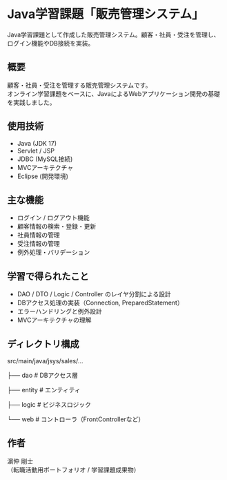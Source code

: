 # Java学習課題「販売管理システム」
Java学習課題として作成した販売管理システム。顧客・社員・受注を管理し、ログイン機能やDB接続を実装。


## 概要
顧客・社員・受注を管理する販売管理システムです。  
オンライン学習課題をベースに、JavaによるWebアプリケーション開発の基礎を実践しました。  

## 使用技術
- Java (JDK 17)
- Servlet / JSP
- JDBC (MySQL接続)
- MVCアーキテクチャ
- Eclipse (開発環境)

## 主な機能
- ログイン / ログアウト機能
- 顧客情報の検索・登録・更新
- 社員情報の管理
- 受注情報の管理
- 例外処理・バリデーション

## 学習で得られたこと
- DAO / DTO / Logic / Controller のレイヤ分割による設計
- DBアクセス処理の実装（Connection, PreparedStatement）
- エラーハンドリングと例外設計
- MVCアーキテクチャの理解

## ディレクトリ構成
src/main/java/jsys/sales/...

├── dao # DBアクセス層

├── entity # エンティティ

├── logic # ビジネスロジック

└── web # コントローラ（FrontControllerなど）


## 作者
濵仲 剛士  
（転職活動用ポートフォリオ / 学習課題成果物）
